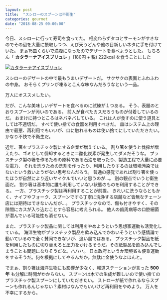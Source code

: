 ```yaml
---
layout: post
title:  "スシローのスプーンは不衛生"
categories: gourmet
date: "2018-08-25 00:00:00"
---
```


今日、スシローに行って寿司を食ってた。
相変わらずタコとサーモンがすきなのでその辺を大量に摂取しつつ、えび天うどんや他の目新しいネタに手を付けていた。
まぁ15皿くらいで満腹になったのでデザートを食べようとした。
もちろん「 **カタラーナアイスブリュレ** 」(180円 + 税) 222kcal を食うことにした

[![カタラーナアイスブリュレ](http://cmsimage.akindo-sushiro.co.jp/menu/779_l.png)](https://www.akindo-sushiro.co.jp/menu/)

スシローのデザートの中で最もうまいデザートだ。
サクサクの表面とふわふわの中身。
おそらくプリンが凍るとこんな味なんだろうなという一品。

万人にオススメしたい。

だが、こんな美味しいデザートを食べるのに試練が１つある。
そう、表題のとおりスプーンが汚いのである。
前人が食べたカスだろうものが付着しているのだ。
おまけに持つところはネバネバしている。
これは人が食すのに使う道具としては不適切だ。
すべて使い捨ての食器を利用すべきだ。
皿はシステム上の理由で最悪、再利用でもいいが、口に触れるものは使い捨てにしていただきたい。
かなり不快で不衛生だ。

近年、箸をプラスチック製にする企業が増えている。
割り箸を使うと伐採が増えたり、ゴミとして償却するときに二酸化炭素が発生してダメだそうな。
プラスチック製の箸を作るための原料である石油を取ったり、製造工程で大量に必要な電力、
それを洗うための洗剤を作ったり、利用したりするのは環境汚染ではないという救いようがない思考なんだろう。
普通の感覚であれば割り箸を使ったほうが自然により近いサイクルでいいと思うのが...。
別の観点でいうと衛生面だ。
割り箸は基本的に誰も利用していない状態のものを利用することができる。
一方、プラスチック製は再利用することが前提。
きれいに洗うならともかく、ナイフやフォーク、スプーンですら丁寧に洗浄する店舗など皆無なチェーン店には期待はできないんだが...。
プラスチックなので、傷も付きやすく、その隙間にカスが入り込むことすら容易に考えられる。
他人の歯周病等の口腔細菌が潜んでいる可能性も消せない。

また、プラスチック製品に関しては利用をやめようという思想家運動も活発化している。
海洋生物がプラスチック製品を飲み込んでかわいそうという感情論で動いているので全く賛同できないが、追い風ではある。
プラスチック製品を紙を利用したものに切り替えろと圧力をかけるそうだ。その紙製品を飲み込んでしまうことも問題になりそうだな。ハハハ。
日本政府というか環境省も便乗運動をするそうだ。何を根拠にしてやるんだか。無駄に金使うなよほんと。

でまぁ、割り箸は海洋生物にも影響が少なく、報道ステーションが言った **500年** も分解に時間がかからない。
スプーンは木での生成が難しいので使い捨てのプラスチック製スプーンにしていただきたい。
ストローが紙で作れるならスプーンも作れるんじゃない？素材はなんでもいいけど再利用をやめよう。
万人を不幸にするから。
